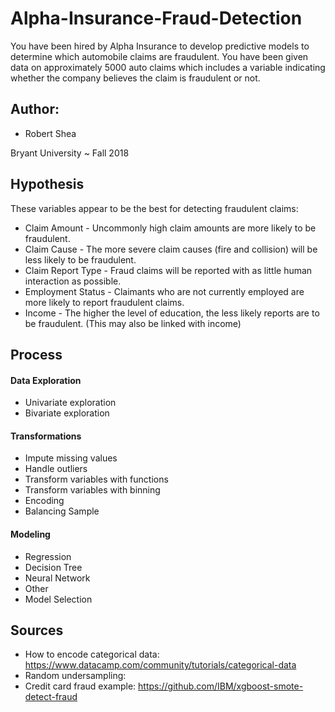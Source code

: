 # Alpha-Insurance-Fraud-Detection

You have been hired by Alpha Insurance to develop predictive models to determine which automobile claims are fraudulent. You have been given data on approximately 5000 auto claims which includes a variable indicating whether the company believes the claim is fraudulent or not.


## Author: 
* Robert Shea
  
 Bryant University ~ Fall 2018
 
 ## Hypothesis
 These variables appear to be the best for detecting fraudulent claims: 
 * Claim Amount - Uncommonly high claim amounts are more likely to be fraudulent.
 * Claim Cause - The more severe claim causes (fire and collision) will be less likely to be fraudulent.
 * Claim Report Type - Fraud claims will be reported with as little human interaction as possible.
 * Employment Status - Claimants who are not currently employed are more likely to report fraudulent claims.
 * Income - The higher the level of education, the less likely reports are to be fraudulent. (This may also be linked with income)
 
 ## Process
#### Data Exploration
 * Univariate exploration
 * Bivariate exploration
#### Transformations
 * Impute missing values
 * Handle outliers
 * Transform variables with functions
 * Transform variables with binning
 * Encoding
 * Balancing Sample
#### Modeling
 * Regression
 * Decision Tree
 * Neural Network
 * Other
 * Model Selection
 
 ## Sources
 * How to encode categorical data: https://www.datacamp.com/community/tutorials/categorical-data
 * Random undersampling: 
 * Credit card fraud example: https://github.com/IBM/xgboost-smote-detect-fraud
  
